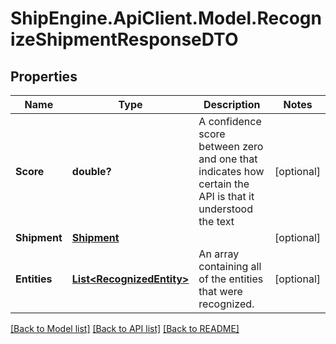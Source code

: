 # ShipEngine.ApiClient.Model.RecognizeShipmentResponseDTO
## Properties

Name | Type | Description | Notes
------------ | ------------- | ------------- | -------------
**Score** | **double?** | A confidence score between zero and one that indicates how certain the API is that it understood the text | [optional] 
**Shipment** | [**Shipment**](Shipment.md) |  | [optional] 
**Entities** | [**List&lt;RecognizedEntity&gt;**](RecognizedEntity.md) | An array containing all of the entities that were recognized. | [optional] 

[[Back to Model list]](../README.md#documentation-for-models) [[Back to API list]](../README.md#documentation-for-api-endpoints) [[Back to README]](../README.md)

